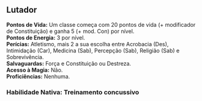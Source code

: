 ## Lutador <a id="lutador"></a>

**Pontos de Vida:** Um classe começa com 20 pontos de vida (+ modificador de Constituição) e ganha 5 (+ mod. Con) por nível.</br>
**Pontos de Energia:** 3 por nível.</br>
**Perícias:** Atletismo, mais 2 a sua escolha entre Acrobacia (Des), Intimidação (Car), Medicina (Sab), Percepção (Sab), Religião (Sab) e Sobrevivência.</br>
**Salvaguardas:** Força e Constituição ou Destreza.</br>
**Acesso à Magia:** Não.</br>
**Proficiências:** Nenhuma.</br>

### Habilidade Nativa: Treinamento concussivo
